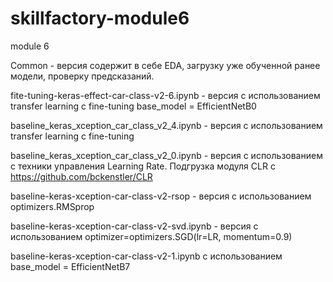 # skillfactory-module6
module 6

Common - версия содержит в себе EDA, загрузку уже обученной ранее модели, проверку предсказаний. 

fite-tuning-keras-effect-car-class-v2-6.ipynb  - версия  с использованием  transfer learning с fine-tuning base_model = EfficientNetB0

baseline_keras_xception_car_class_v2_4.ipynb - версия  с использованием  transfer learning с fine-tuning

baseline_keras_xception_car_class_v2_0.ipynb - версия  с использованием с техники управления Learning Rate. Подгрузка модуля CLR c https://github.com/bckenstler/CLR

baseline-keras-xception-car-class-v2-rsop  - версия с использованием optimizers.RMSprop

baseline-keras-xception-car-class-v2-svd.ipynb - версия с использованием optimizer=optimizers.SGD(lr=LR, momentum=0.9)

baseline-keras-xception-car-class-v2-1.ipynb с использованием base_model = EfficientNetB7
